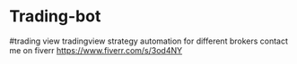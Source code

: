 # Trading-bot
#trading view
tradingview strategy automation for different brokers
contact me on fiverr 
https://www.fiverr.com/s/3od4NY
